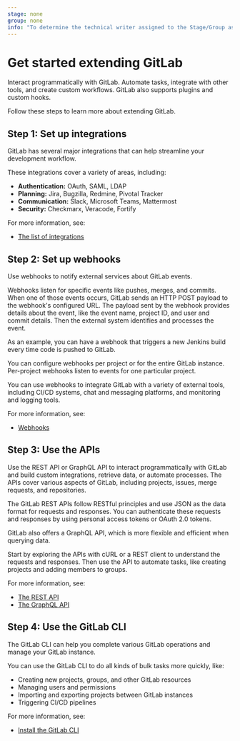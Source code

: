 ```yaml
---
stage: none
group: none
info: "To determine the technical writer assigned to the Stage/Group associated with this page, see https://handbook.gitlab.com/handbook/product/ux/technical-writing/#assignments"
---
```


# Get started extending GitLab

Interact programmatically with GitLab.
Automate tasks, integrate with other tools, and create custom workflows.
GitLab also supports plugins and custom hooks.

Follow these steps to learn more about extending GitLab.

## Step 1: Set up integrations

GitLab has several major integrations that can help streamline your development workflow.

These integrations cover a variety of areas, including:

- **Authentication:** OAuth, SAML, LDAP
- **Planning:** Jira, Bugzilla, Redmine, Pivotal Tracker
- **Communication:** Slack, Microsoft Teams, Mattermost
- **Security:** Checkmarx, Veracode, Fortify

For more information, see:

- [The list of integrations](../../integration/index.md)

## Step 2: Set up webhooks

Use webhooks to notify external services about GitLab events.

Webhooks listen for specific events like pushes, merges, and commits.
When one of those events occurs, GitLab sends an HTTP POST payload to the webhook's configured URL.
The payload sent by the webhook provides details about the event,
like the event name, project ID, and user and commit details.
Then the external system identifies and processes the event.

As an example, you can have a webhook that triggers a new Jenkins build every time code is pushed to GitLab.

You can configure webhooks per project or for the entire GitLab instance.
Per-project webhooks listen to events for one particular project.

You can use webhooks to integrate GitLab with a variety of external tools,
including CI/CD systems, chat and messaging platforms, and monitoring and logging tools.

For more information, see:

- [Webhooks](../../user/project/integrations/webhooks.md)

## Step 3: Use the APIs

Use the REST API or GraphQL API to interact programmatically with GitLab
and build custom integrations, retrieve data, or automate processes.
The APIs cover various aspects of GitLab, including projects, issues,
merge requests, and repositories.

The GitLab REST APIs follow RESTful principles and use JSON as the data format for requests and responses.
You can authenticate these requests and responses by using personal access tokens or OAuth 2.0 tokens.

GitLab also offers a GraphQL API, which is more flexible and efficient when querying data.

Start by exploring the APIs with cURL or a REST client
to understand the requests and responses.
Then use the API to automate tasks, like creating projects and adding members to groups.

For more information, see:

- [The REST API](../api_resources.md)
- [The GraphQL API](../graphql/reference/index.md)

## Step 4: Use the GitLab CLI

The GitLab CLI can help you complete various GitLab operations and manage your GitLab instance.

You can use the GitLab CLI to do all kinds of bulk tasks more quickly, like:

- Creating new projects, groups, and other GitLab resources
- Managing users and permissions
- Importing and exporting projects between GitLab instances
- Triggering CI/CD pipelines

For more information, see:

- [Install the GitLab CLI](https://gitlab.com/gitlab-org/cli/#installation)
